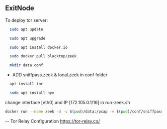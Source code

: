 
## ExitNode

To deploy tor server:

```bash
  sudo apt update
```

```bash
  sudo apt upgrade
```
```bash
  sudo apt install docker.io
```
```bash
  sudo docker pull blacktop/zeek
```
```bash
  mkdir data conf
```
- ADD sniffpass.zeek & local.zeek in conf folder
```bash
  apt install tor
```
```bash
  sudo apt install nyx
```
change interface [eth0] and IP [172.105.0.1/16] in run-zeek.sh 
```bash
docker run --name zeek -d -v $(pwd)/data:/pcap -v $(pwd)/conf/sniffpass.zeek:/usr/local/zeek/share/zeek/myscripts/sniffpass.zeek -v $(pwd)/conf/local.zeek:/usr/local/zeek/share/zeek/site/local.zeek --net host blacktop/zeek -C -i eth0 local "Site::local_nets += { 172.105.0.1/16 }"
```

-- Tor Relay Configuration
https://tor-relay.co/
